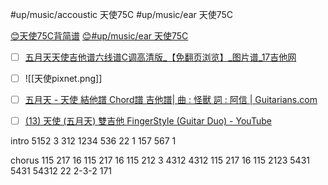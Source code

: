 #up/music/accoustic 天使75C
#up/music/ear 天使75C

[😊天使75C背简谱](http://47.111.95.20:6001/user/1/start/天使75C背简谱)
[😊#up/music/ear 天使75C
](http://47.111.95.20:6001/user/1/start/%23up%2Fmusic%2Fear%20%E5%A4%A9%E4%BD%BF75C%0A)
- [ ] [五月天天使吉他谱六线谱C调高清版_【免翻页浏览】_图片谱_17吉他网](https://www.17jita.com/tab/whole_8316.html)

- [ ] ![[天使pixnet.png]]

- [ ] [五月天 - 天使 結他譜 Chord譜 吉他譜| 曲 : 怪獸 詞 : 阿信 | Guitarians.com](https://zh-hk.guitarians.com/chord/4115/%E4%BA%94%E6%9C%88%E5%A4%A9-%E5%A4%A9%E4%BD%BF)
- [ ] [(13) 天使 (五月天) 雙吉他 FingerStyle (Guitar Duo) - YouTube](https://www.youtube.com/watch?v=7-Fv3qdmESI)

intro
5152 3 312 1234 536 22 1 157 567 1 

chorus
115 217 16
115 217 16
115 212 3 4312 4312
115 217 16
115 2123
5431 5431 
54312 22 2-3-2 171